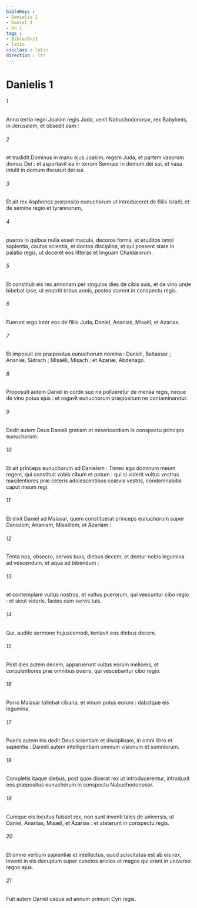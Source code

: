 ```yaml
---
bibleKeys : 
- Danielis 1
- Daniel 1
- Dn 1
tags : 
- Bible/Dn/1
- latin
cssclass : latin
direction : ltr
---
```


# Danielis 1

###### 1
Anno tertio regni Joakim regis Juda, venit Nabuchodonosor, rex Babylonis, in Jerusalem, et obsedit eam :
###### 2
et tradidit Dominus in manu ejus Joakim, regem Juda, et partem vasorum domus Dei : et asportavit ea in terram Sennaar in domum dei sui, et vasa intulit in domum thesauri dei sui.
###### 3
Et ait rex Asphenez præposito eunuchorum ut introduceret de filiis Israël, et de semine regio et tyrannorum,
###### 4
pueros in quibus nulla esset macula, decoros forma, et eruditos omni sapientia, cautos scientia, et doctos disciplina, et qui possent stare in palatio regis, ut doceret eos litteras et linguam Chaldæorum.
###### 5
Et constituit eis rex annonam per singulos dies de cibis suis, et de vino unde bibebat ipse, ut enutriti tribus annis, postea starent in conspectu regis.
###### 6
Fuerunt ergo inter eos de filiis Juda, Daniel, Ananias, Misaël, et Azarias.
###### 7
Et imposuit eis præpositus eunuchorum nomina : Danieli, Baltassar ; Ananiæ, Sidrach ; Misaëli, Misach ; et Azariæ, Abdenago.
###### 8
Proposuit autem Daniel in corde suo ne pollueretur de mensa regis, neque de vino potus ejus : et rogavit eunuchorum præpositum ne contaminaretur.
###### 9
Dedit autem Deus Danieli gratiam et misericordiam in conspectu principis eunuchorum.
###### 10
Et ait princeps eunuchorum ad Danielem : Timeo ego dominum meum regem, qui constituit vobis cibum et potum : qui si viderit vultus vestros macilentiores præ ceteris adolescentibus coævis vestris, condemnabitis caput meum regi.
###### 11
Et dixit Daniel ad Malasar, quem constituerat princeps eunuchorum super Danielem, Ananiam, Misaëlem, et Azariam :
###### 12
Tenta nos, obsecro, servos tuos, diebus decem, et dentur nobis legumina ad vescendum, et aqua ad bibendum :
###### 13
et contemplare vultus nostros, et vultus puerorum, qui vescuntur cibo regio : et sicut videris, facies cum servis tuis.
###### 14
Qui, audito sermone hujuscemodi, tentavit eos diebus decem.
###### 15
Post dies autem decem, apparuerunt vultus eorum meliores, et corpulentiores præ omnibus pueris, qui vescebantur cibo regio.
###### 16
Porro Malasar tollebat cibaria, et vinum potus eorum : dabatque eis legumina.
###### 17
Pueris autem his dedit Deus scientiam et disciplinam, in omni libro et sapientia : Danieli autem intelligentiam omnium visionum et somniorum.
###### 18
Completis itaque diebus, post quos dixerat rex ut introducerentur, introduxit eos præpositus eunuchorum in conspectu Nabuchodonosor.
###### 19
Cumque eis locutus fuisset rex, non sunt inventi tales de universis, ut Daniel, Ananias, Misaël, et Azarias : et steterunt in conspectu regis.
###### 20
Et omne verbum sapientiæ et intellectus, quod sciscitatus est ab eis rex, invenit in eis decuplum super cunctos ariolos et magos qui erant in universo regno ejus.
###### 21
Fuit autem Daniel usque ad annum primum Cyri regis.
